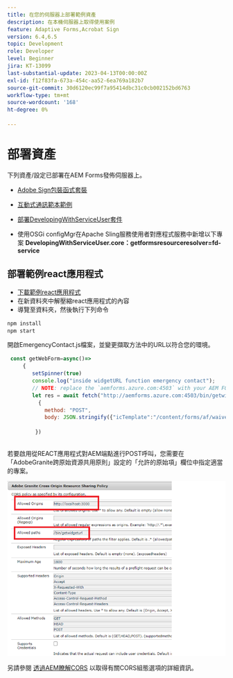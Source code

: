 ```yaml
---
title: 在您的伺服器上部署範例資產
description: 在本機伺服器上取得使用案例
feature: Adaptive Forms,Acrobat Sign
version: 6.4,6.5
topic: Development
role: Developer
level: Beginner
jira: KT-13099
last-substantial-update: 2023-04-13T00:00:00Z
exl-id: f12f83fa-673a-454c-aa52-6ea769a182b7
source-git-commit: 30d6120ec99f7a95414dbc31c0cb002152bd6763
workflow-type: tm+mt
source-wordcount: '168'
ht-degree: 0%

---
```


# 部署資產

下列資產/設定已部署在AEM Forms發佈伺服器上。

* [Adobe Sign包裝函式套裝](assets/AcrobatSign.core-1.0.0-SNAPSHOT.jar)

* [互動式通訊範本範例](assets/waiver-interactive-communication.zip)
* [部署DevelopingWithServiceUser套件](https://experienceleague.adobe.com/docs/experience-manager-learn/assets/developingwithserviceuser.zip)
* 使用OSGi configMgr在Apache Sling服務使用者對應程式服務中新增以下專案
  **DevelopingWithServiceUser.core：getformsresourceresolver=fd-service**

## 部署範例react應用程式

* [下載範例react應用程式](assets/mult-step-form1.zip)
* 在新資料夾中解壓縮react應用程式的內容
* 導覽至資料夾，然後執行下列命令

```java
npm install
npm start
```

開啟EmergencyContact.js檔案，並變更擷取方法中的URL以符合您的環境。


```javascript
 const getWebForm=async()=>
     {
        setSpinner(true)
        console.log("inside widgetURL function emergency contact");
        // NOTE: replace the `aemforms.azure.com:4503` with your AEM FORM server
        let res = await fetch("http://aemforms.azure.com:4503/bin/getwidgeturl",
          {
            method: "POST",
            body: JSON.stringify({"icTemplate":"/content/forms/af/waiver/waiver/channels/print","waiver":formData})
                     
         })
 
```

若要啟用從REACT應用程式對AEM端點進行POST呼叫，您需要在「AdobeGranite跨原始資源共用原則」設定的「允許的原始項」欄位中指定適當的專案。

![cors — 設定](assets/cors-settings.png)

另請參閱 [透過AEM瞭解CORS](https://experienceleague.adobe.com/docs/experience-manager-learn/foundation/security/understand-cross-origin-resource-sharing.html) 以取得有關CORS組態選項的詳細資訊。
